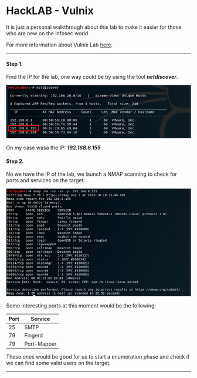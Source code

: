 # HackLAB - Vulnix



It is just a personal walkthrough about this lab to make it easier for those who are new on the infosec world.

For more information about Vulnix Lab [here](https://www.vulnhub.com/entry/hacklab-vulnix,48/).

------

#### Step 1.

Find the IP for the lab, one way could be by using the tool ***netdiscover***.

![Netdiscover output](https://github.com/tesslamx/vulhub-walkthrough/blob/master/HackLAB%20-%20Vulnix/images/netdiscover.png)

On my case wasa the IP: ***192.168.6.155***


#### Step 2. 

No we have the IP of the lab, we launch a NMAP scanning to check for ports and services on the target:

![NMAP output](https://github.com/tesslamx/vulhub-walkthrough/blob/master/HackLAB%20-%20Vulnix/images/nmap.png)

Some interesting ports at this moment would be the following: 

| Port  | Service |
| ------------- | ------------- |
| 25  | SMTP  |
| 79  | Fingerd  |
| 79  | Port-Mapper  |


These ones would be good for us to start a enumeration phase and check if we can find some valid users on the target.

------
